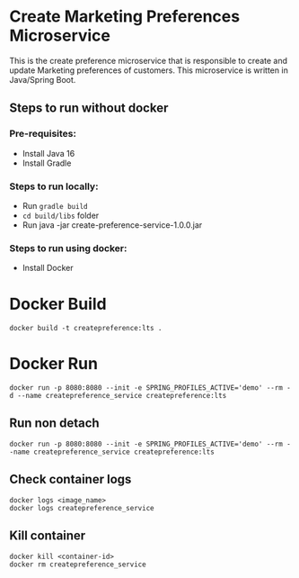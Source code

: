 # Create Marketing Preferences Microservice

This is the create preference microservice that is responsible to create and update 
Marketing preferences of customers. This microservice is  written in Java/Spring Boot.

## Steps to run without docker

### Pre-requisites:

* Install Java 16
* Install Gradle

### Steps to run locally:

* Run ```gradle build```
* ```cd build/libs``` folder
* Run java -jar create-preference-service-1.0.0.jar

### Steps to run using docker:

* Install Docker

# Docker Build

```
docker build -t createpreference:lts .
```

# Docker Run

```
docker run -p 8080:8080 --init -e SPRING_PROFILES_ACTIVE='demo' --rm -d --name createpreference_service createpreference:lts
```

## Run non detach

```
docker run -p 8080:8080 --init -e SPRING_PROFILES_ACTIVE='demo' --rm --name createpreference_service createpreference:lts
```

## Check container logs

```
docker logs <image_name>
docker logs createpreference_service
```

## Kill container

```
docker kill <container-id>
docker rm createpreference_service
```



